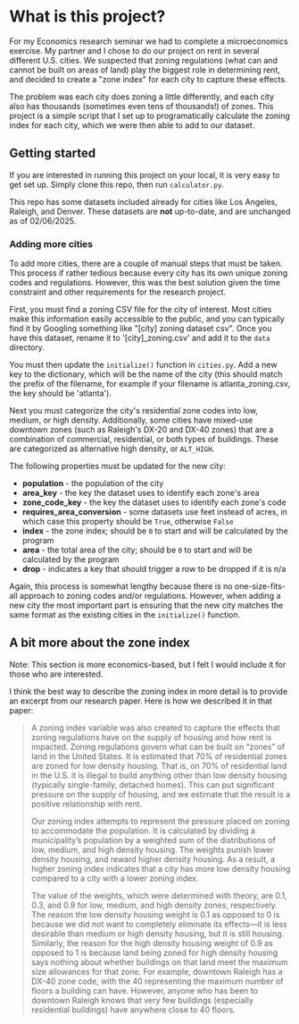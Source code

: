 # What is this project?

For my Economics research seminar we had to complete a microeconomics exercise. My partner and I chose to do our project on rent in several different U.S. cities. We suspected that zoning regulations (what can and cannot be built on areas of land) play the biggest role in determining rent, and decided to create a "zone index" for each city to capture these effects.

The problem was each city does zoning a little differently, and each city also has thousands (sometimes even tens of thousands!) of zones. This project is a simple script that I set up to programatically calculate the zoning index for each city, which we were then able to add to our dataset.

## Getting started

If you are interested in running this project on your local, it is very easy to get set up. Simply clone this repo, then run `calculator.py`.

This repo has some datasets included already for cities like Los Angeles, Raleigh, and Denver. These datasets are **not** up-to-date, and are unchanged as of 02/06/2025.

### Adding more cities

To add more cities, there are a couple of manual steps that must be taken. This process if rather tedious because every city has its own unique zoning codes and regulations. However, this was the best solution given the time constraint and other requirements for the research project.

First, you must find a zoning CSV file for the city of interest. Most cities make this information easily accessible to the public, and you can typically find it by Googling something like "[city] zoning dataset csv". Once you have this dataset, rename it to '[city]\_zoning.csv' and add it to the `data` directory.

You must then update the `initialize()` function in `cities.py`. Add a new key to the dictionary, which will be the name of the city (this should match the prefix of the filename, for example if your filename is atlanta_zoning.csv, the key should be 'atlanta').

Next you must categorize the city's residential zone codes into low, medium, or high density. Additionally, some cities have mixed-use downtown zones (such as Raleigh's DX-20 and DX-40 zones) that are a combination of commercial, residential, or both types of buildings. These are categorized as alternative high density, or `ALT_HIGH`.

The following properties must be updated for the new city:

- **population** - the population of the city
- **area_key** - the key the dataset uses to identify each zone's area
- **zone_code_key** - the key the dataset uses to identify each zone's code
- **requires_area_conversion** - some datasets use feet instead of acres, in which case this property should be `True`, otherwise `False`
- **index** - the zone index; should be `0` to start and will be calculated by the program
- **area** - the total area of the city; should be `0` to start and will be calculated by the program
- **drop** - indicates a key that should trigger a row to be dropped if it is n/a

Again, this process is somewhat lengthy because there is no one-size-fits-all approach to zoning codes and/or regulations. However, when adding a new city the most important part is ensuring that the new city matches the same format as the existing cities in the `initialize()` function.

## A bit more about the zone index

Note: This section is more economics-based, but I felt I would include it for those who are interested.

I think the best way to describe the zoning index in more detail is to provide an excerpt from our research paper. Here is how we described it in that paper:

> A zoning index variable was also created to capture the effects that zoning regulations have on the supply of housing and how rent is impacted. Zoning regulations govern what can be built on “zones” of land in the United States. It is estimated that 70% of residential zones are zoned for low density housing. That is, on 70% of residential land in the U.S. it is illegal to build anything other than low density housing (typically single-family, detached homes). This can put significant pressure on the supply of housing, and we estimate that the result is a positive relationship with rent.
>
> Our zoning index attempts to represent the pressure placed on zoning to accommodate the population. It is calculated by dividing a municipality’s population by a weighted sum of the distributions of low, medium, and high density housing. The weights punish lower density housing, and reward higher density housing. As a result, a higher zoning index indicates that a city has more low density housing compared to a city with a lower zoning index.
>
> The value of the weights, which were determined with theory, are 0.1, 0.3, and 0.9 for low, medium, and high density zones, respectively. The reason the low density housing weight is 0.1 as opposed to 0 is because we did not want to completely eliminate its effects—it is less desirable than medium or high density housing, but it is still housing. Similarly, the reason for the high density housing weight of 0.9 as opposed to 1 is because land being zoned for high density housing says nothing about whether buildings on that land meet the maximum size allowances for that zone. For example, downtown Raleigh has a DX-40 zone code, with the 40 representing the maximum number of floors a building can have. However, anyone who has been to downtown Raleigh knows that very few buildings (especially residential buildings) have anywhere close to 40 floors.
